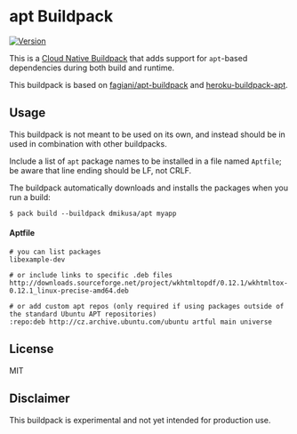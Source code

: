 # apt Buildpack

[![Version](https://img.shields.io/badge/dynamic/json?url=https://cnb-registry-api.herokuapp.com/api/v1/buildpacks/fagiani/apt&label=Version&query=$.latest.version)](https://github.com/dmikusa/apt-buildpack)

This is a [Cloud Native Buildpack](https://buildpacks.io/) that adds support for `apt`-based dependencies during both build and runtime.

This buildpack is based on [fagiani/apt-buildpack](https://github.com/fagiani/apt-buildpack) and [heroku-buildpack-apt](https://github.com/heroku/heroku-buildpack-apt).


## Usage

This buildpack is not meant to be used on its own, and instead should be in used in combination with other buildpacks.

Include a list of `apt` package names to be installed in a file named `Aptfile`; be aware that line ending should be LF, not CRLF.

The buildpack automatically downloads and installs the packages when you run a build:

```
$ pack build --buildpack dmikusa/apt myapp
```

#### Aptfile

    # you can list packages
    libexample-dev

    # or include links to specific .deb files
    http://downloads.sourceforge.net/project/wkhtmltopdf/0.12.1/wkhtmltox-0.12.1_linux-precise-amd64.deb

    # or add custom apt repos (only required if using packages outside of the standard Ubuntu APT repositories)
    :repo:deb http://cz.archive.ubuntu.com/ubuntu artful main universe

## License

MIT

## Disclaimer

This buildpack is experimental and not yet intended for production use.
